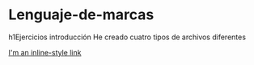 # Lenguaje-de-marcas
h1Ejercicios introducción
He creado cuatro tipos de archivos diferentes

[I'm an inline-style link](https://www.google.com)
